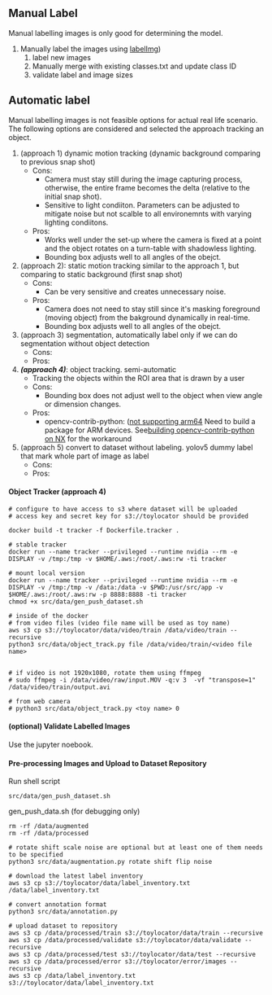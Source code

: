 ## Manual Label
Manual labelling images is only good for determining the model.  
1. Manually label the images using [labelImg](https://github.com/tzutalin/labelImg))
	1. label new images 
	2. Manually merge with existing classes.txt and update class ID
	3. validate label and image sizes

## Automatic label
Manual labelling images is not feasible options for actual real life scenario. 
The following options are considered and selected the approach tracking an object. 

1. (approach 1) dynamic motion tracking (dynamic background comparing to previous snap shot)
	- Cons: 
		- Camera must stay still during the image capturing process, otherwise, the entire frame becomes the delta (relative to the initial snap shot).
		- Sensitive to light condiiton. Parameters can be adjusted to mitigate noise but not scalble to all environemnts with varying lighting condiitons. 
	- Pros: 
		- Works well under the set-up where the camera is fixed at a point and the object rotates on a turn-table with shadowless lighting. 
		- Bounding box adjusts well to all angles of the obejct. 
2. (approach 2): static motion tracking similar to the approach 1, but comparing to static background (first snap shot)
	- Cons: 
		- Can be very sensitive and creates unnecessary noise. 
	- Pros: 
		- Camera does not need to stay still since it's masking foreground (moving object) from the bakground dynamically in real-time. 
		- Bounding box adjusts well to all angles of the obejct. 
3. (approach 3) segmentation, automatically label only if we can do segmentation without object detection   
	- Cons:
	- Pros: 
5. ***(approach 4)***: object tracking. semi-automatic 
	- Tracking the objects within the ROI area that is drawn by a user
	- Cons:
		- Bounding box does not adjust well to the object when view angle or dimension changes. 
	- Pros:  
		- opencv-contrib-python: ([not supporting arm64](https://forums.developer.nvidia.com/t/how-to-install-opencv-contrib-python-on-xavier/76549) Need to build a package for ARM devices. See[building opencv-contrib-python on NX](0_build_opencv-contrib-python) for the workaround
1. (approach 5) convert to dataset without labeling. yolov5 dummy label that mark whole part of image as label
	- Cons:
	- Pros:  

#### Object Tracker (approach 4)
 
```
# configure to have access to s3 where dataset will be uploaded
# access key and secret key for s3://toylocator should be provided

docker build -t tracker -f Dockerfile.tracker .

# stable tracker
docker run --name tracker --privileged --runtime nvidia --rm -e DISPLAY -v /tmp:/tmp -v $HOME/.aws:/root/.aws:rw -ti tracker

# mount local version 
docker run --name tracker --privileged --runtime nvidia --rm -e DISPLAY -v /tmp:/tmp -v /data:/data -v $PWD:/usr/src/app -v $HOME/.aws:/root/.aws:rw -p 8888:8888 -ti tracker 
chmod +x src/data/gen_push_dataset.sh

# inside of the docker 
# from video files (video file name will be used as toy name)
aws s3 cp s3://toylocator/data/video/train /data/video/train --recursive
python3 src/data/object_track.py file /data/video/train/<video file name>


# if video is not 1920x1080, rotate them using ffmpeg 
# sudo ffmpeg -i /data/video/raw/input.MOV -q:v 3  -vf "transpose=1" /data/video/train/output.avi

# from web camera 
# python3 src/data/object_track.py <toy name> 0 
```

#### (optional) Validate Labelled Images 
Use the jupyter noebook.  

#### Pre-processing Images and Upload to Dataset Repository  
Run shell script
```
src/data/gen_push_dataset.sh
```

gen_push_data.sh (for debugging only)
```
rm -rf /data/augmented
rm -rf /data/processed

# rotate shift scale noise are optional but at least one of them needs to be specified
python3 src/data/augmentation.py rotate shift flip noise

# download the latest label inventory
aws s3 cp s3://toylocator/data/label_inventory.txt /data/label_inventory.txt

# convert annotation format
python3 src/data/annotation.py

# upload dataset to repository
aws s3 cp /data/processed/train s3://toylocator/data/train --recursive
aws s3 cp /data/processed/validate s3://toylocator/data/validate --recursive
aws s3 cp /data/processed/test s3://toylocator/data/test --recursive
aws s3 cp /data/processed/error s3://toylocator/error/images --recursive
aws s3 cp /data/label_inventory.txt s3://toylocator/data/label_inventory.txt
```

